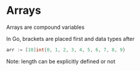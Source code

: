 # Arrays

Arrays are compound variables

In Go, brackets are placed first and data types after
```go
arr := [10]int{0, 1, 2, 3, 4, 5, 6, 7, 8, 9}
```

Note: length can be explicitly defined or not

